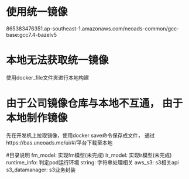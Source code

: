 # 使用统一镜像 
865383476351.ap-southeast-1.amazonaws.com/neoads-common/gcc-base:gcc7.4-bazelv5

# 本地无法获取统一镜像
使用docker_file文件夹进行本地构建

# 由于公司镜像仓库与本地不互通， 由于本地制作镜像
先在开发机上拉取镜像，使用docker save命令保存成文件， 通过https://bas.uneoads.me/ui/#/平台下载至本地

#目录说明
  fm_model: 实现fm模型(未完成)
  lr_model: 实现lr模型(未完成)
  runtime_info: 判定pod运行环境
  string: 字符串处理相关
  aws_s3: s3相关api
  s3_datamanager: s3业务封装

